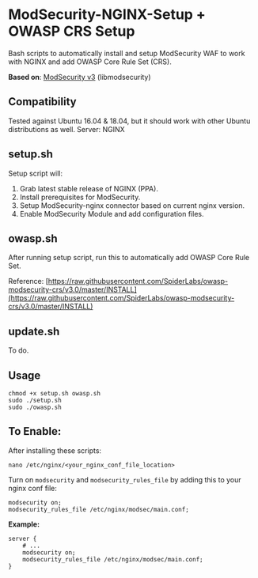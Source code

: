 # ModSecurity-NGINX-Setup + OWASP CRS Setup

Bash scripts to automatically install and setup ModSecurity WAF to work with NGINX and add OWASP Core Rule Set (CRS).

**Based on**: [ModSecurity v3](https://github.com/SpiderLabs/ModSecurity) (libmodsecurity)

## Compatibility

Tested against Ubuntu 16.04 & 18.04, but it should work with other Ubuntu distributions as well.
Server: NGINX

## setup.sh

Setup script will:

1. Grab latest stable release of NGINX (PPA).
2. Install prerequisites for ModSecurity.
3. Setup ModSecurity-nginx connector based on current nginx version.
4. Enable ModSecurity Module and add configuration files.

## owasp.sh

After running setup script, run this to automatically add OWASP Core Rule Set.

Reference: [https://raw.githubusercontent.com/SpiderLabs/owasp-modsecurity-crs/v3.0/master/INSTALL](https://raw.githubusercontent.com/SpiderLabs/owasp-modsecurity-crs/v3.0/master/INSTALL)

## update.sh

To do.

## Usage

```shell
chmod +x setup.sh owasp.sh
sudo ./setup.sh
sudo ./owasp.sh
```

## To Enable:

After installing these scripts:

```shell
nano /etc/nginx/<your_nginx_conf_file_location>
```

Turn on `modsecurity` and `modsecurity_rules_file` by adding this to your nginx conf file:

```shell
modsecurity on;
modsecurity_rules_file /etc/nginx/modsec/main.conf;
```

**Example:**

```shell
server {
    # ...
    modsecurity on;
    modsecurity_rules_file /etc/nginx/modsec/main.conf;
}
```

